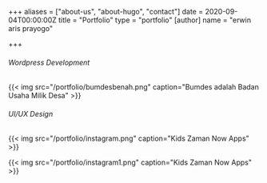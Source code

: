 +++
aliases = ["about-us", "about-hugo", "contact"]
date = 2020-09-04T00:00:00Z
title = "Portfolio"
type = "portfolio"
[author]
name = "erwin aris prayogo"

+++
###### Wordpress Development

{{< img src="/portfolio/bumdesbenah.png" caption="Bumdes adalah Badan Usaha Milik Desa" >}}


###### UI/UX Design

{{< img src="/portfolio/instagram.png" caption="Kids Zaman Now Apps" >}}

{{< img src="/portfolio/instagram1.png" caption="Kids Zaman Now Apps" >}}

